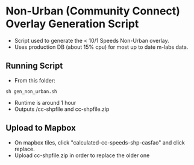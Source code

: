 # Non-Urban (Community Connect) Overlay Generation Script
- Script used to generate the < 10/1 Speeds Non-Urban overlay.
- Uses production DB (about 15% cpu) for most up to date m-labs data.  

## Running Script
- From this folder:
```
sh gen_non_urban.sh
```
- Runtime is around 1 hour
- Outputs /cc-shpfile and cc-shpfile.zip

## Upload to Mapbox
- On mapbox tiles, click "calculated-cc-speeds-shp-casfao" and click replace.
- Upload cc-shpfile.zip in order to replace the older one

